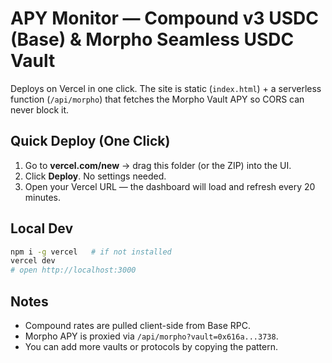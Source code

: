 # APY Monitor — Compound v3 USDC (Base) & Morpho Seamless USDC Vault

Deploys on Vercel in one click. The site is static (`index.html`) + a serverless function (`/api/morpho`) 
that fetches the Morpho Vault APY so CORS can never block it.

## Quick Deploy (One Click)

1. Go to **vercel.com/new** → drag this folder (or the ZIP) into the UI.
2. Click **Deploy**. No settings needed.
3. Open your Vercel URL — the dashboard will load and refresh every 20 minutes.

## Local Dev
```bash
npm i -g vercel   # if not installed
vercel dev
# open http://localhost:3000
```

## Notes
- Compound rates are pulled client-side from Base RPC.
- Morpho APY is proxied via `/api/morpho?vault=0x616a...3738`.
- You can add more vaults or protocols by copying the pattern.
